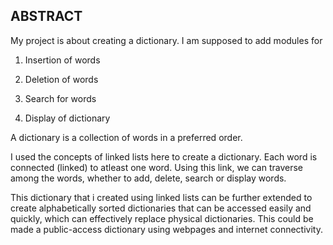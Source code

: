 ## ABSTRACT

My project is about creating a dictionary. I am supposed to add modules for

1. Insertion of words

2. Deletion of words

3. Search for words

4. Display of dictionary

A dictionary is a collection of words in a preferred order.

I used the concepts of linked lists here to create a dictionary. Each word is connected
(linked) to atleast one word. Using this link, we can traverse among the words, whether to add,
delete, search or display words.

This dictionary that i created using linked lists can be further extended to create
alphabetically sorted dictionaries that can be accessed easily and quickly, which can
effectively replace physical dictionaries. This could be made a public-access dictionary using
webpages and internet connectivity.

